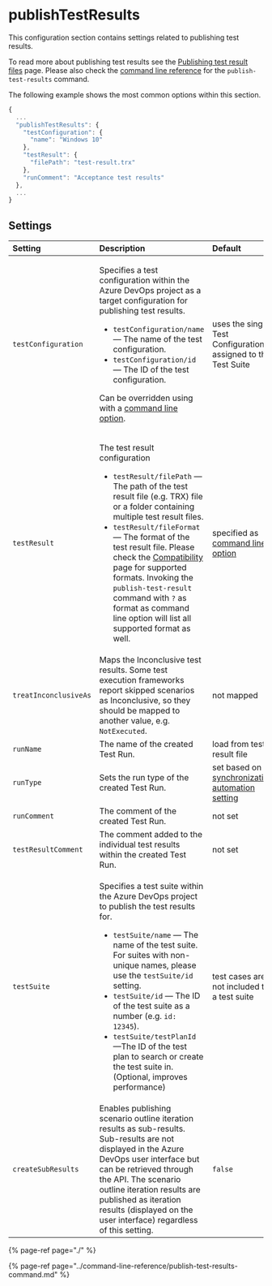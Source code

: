 # publishTestResults

This configuration section contains settings related to publishing test results. 

To read more about publishing test results see the [Publishing test result files](../../features/test-result-publishing-features/publishing-test-result-files.md) page. Please also check the [command line reference](../command-line-reference/publish-test-results-command.md) for the `publish-test-results` command.

The following example shows the most common options within this section.

```javascript
{
  ...
  "publishTestResults": {
    "testConfiguration": {
      "name": "Windows 10"
    },
    "testResult": {
      "filePath": "test-result.trx"
    },
    "runComment": "Acceptance test results"
  },
  ...
}
```

## Settings

<table>
  <thead>
    <tr>
      <th style="text-align:left">Setting</th>
      <th style="text-align:left">Description</th>
      <th style="text-align:left">Default</th>
    </tr>
  </thead>
  <tbody>
    <tr>
      <td style="text-align:left"><code>testConfiguration</code>
      </td>
      <td style="text-align:left">
        <p>Specifies a test configuration within the Azure DevOps project as a target
          configuration for publishing test results.</p>
        <ul>
          <li><code>testConfiguration/name</code> &#x2014; The name of the test configuration.</li>
          <li><code>testConfiguration/id</code> &#x2014; The ID of the test configuration.</li>
        </ul>
        <p>Can be overridden using with a <a href="../command-line-reference/publish-test-results-command.md">command line option</a>.</p>
      </td>
      <td style="text-align:left">uses the single Test Configuration assigned to the Test Suite</td>
    </tr>
    <tr>
      <td style="text-align:left"><code>testResult</code>
      </td>
      <td style="text-align:left">
        <p>The test result configuration</p>
        <ul>
          <li><code>testResult/filePath</code> &#x2014; The path of the test result file
            (e.g. TRX) file or a folder containing multiple test result files.</li>
          <li><code>testResult/fileFormat</code> &#x2014; The format of the test result
            file. Please check the <a href="../compatibility.md#supported-test-result-formats">Compatibility</a> page
            for supported formats. Invoking the <code>publish-test-result</code> command
            with <code>?</code> as format as command line option will list all supported
            format as well.</li>
        </ul>
      </td>
      <td style="text-align:left">specified as <a href="../command-line-reference/publish-test-results-command.md">command line option</a>
      </td>
    </tr>
    <tr>
      <td style="text-align:left"><code>treatInconclusiveAs</code>
      </td>
      <td style="text-align:left">Maps the Inconclusive test results. Some test execution frameworks report
        skipped scenarios as Inconclusive, so they should be mapped to another
        value, e.g. <code>NotExecuted</code>.</td>
      <td style="text-align:left">not mapped</td>
    </tr>
    <tr>
      <td style="text-align:left"><code>runName</code>
      </td>
      <td style="text-align:left">The name of the created Test Run.</td>
      <td style="text-align:left">load from test result file</td>
    </tr>
    <tr>
      <td style="text-align:left"><code>runType</code>
      </td>
      <td style="text-align:left">Sets the run type of the created Test Run.</td>
      <td style="text-align:left">set based on <a href="configuration-synchronization/configuration-synchronization-automation.md">synchronization automation setting</a>
      </td>
    </tr>
    <tr>
      <td style="text-align:left"><code>runComment</code>
      </td>
      <td style="text-align:left">The comment of the created Test Run.</td>
      <td style="text-align:left">not set</td>
    </tr>
    <tr>
      <td style="text-align:left"><code>testResultComment</code>
      </td>
      <td style="text-align:left">The comment added to the individual test results within the created Test
        Run.</td>
      <td style="text-align:left">not set</td>
    </tr>
    <tr>
      <td style="text-align:left"><code>testSuite</code>
      </td>
      <td style="text-align:left">
        <p>Specifies a test suite within the Azure DevOps project to publish the
          test results for.</p>
        <ul>
          <li><code>testSuite/name</code> &#x2014; The name of the test suite. For suites
            with non-unique names, please use the <code>testSuite/id</code> setting.</li>
          <li><code>testSuite/id</code> &#x2014; The ID of the test suite as a number
            (e.g. <code>id: 12345</code>).</li>
          <li><code>testSuite/testPlanId</code> &#x2014;The ID of the test plan to search
            or create the test suite in. (Optional, improves performance)</li>
        </ul>
      </td>
      <td style="text-align:left">test cases are not included to a test suite</td>
    </tr>
    <tr>
      <td style="text-align:left"><code>createSubResults</code>
      </td>
      <td style="text-align:left">Enables publishing scenario outline iteration results as sub-results.
        Sub-results are not displayed in the Azure DevOps user interface but can
        be retrieved through the API. The scenario outline iteration results are
        published as iteration results (displayed on the user interface) regardless
        of this setting.</td>
      <td style="text-align:left"><code>false</code>
      </td>
    </tr>
  </tbody>
</table>

{% page-ref page="./" %}

{% page-ref page="../command-line-reference/publish-test-results-command.md" %}

